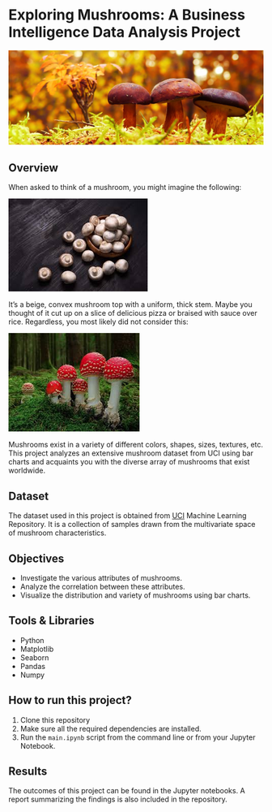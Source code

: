 # Exploring Mushrooms: A Business Intelligence Data Analysis Project

![Cover](./images/cover.jpeg)

## Overview
When asked to think of a mushroom, you might imagine the following:

![Button Mushrooms](./images/button_mushrooms.jpeg)

It’s a beige, convex mushroom top with a uniform, thick stem. Maybe you thought of it cut up on a slice of delicious pizza or braised with sauce over rice. Regardless, you most likely did not consider this:

![Unique Mushrooms](./images/unique_mushrooms.jpeg)

Mushrooms exist in a variety of different colors, shapes, sizes, textures, etc. This project analyzes an extensive mushroom dataset from UCI using bar charts and acquaints you with the diverse array of mushrooms that exist worldwide.

## Dataset
The dataset used in this project is obtained from [UCI](https://archive.ics.uci.edu/dataset/73/mushroom) Machine Learning Repository. It is a collection of samples drawn from the multivariate space of mushroom characteristics.

## Objectives
- Investigate the various attributes of mushrooms.
- Analyze the correlation between these attributes.
- Visualize the distribution and variety of mushrooms using bar charts.

## Tools & Libraries
- Python
- Matplotlib
- Seaborn
- Pandas
- Numpy

## How to run this project?
1. Clone this repository
2. Make sure all the required dependencies are installed.
3. Run the `main.ipynb` script from the command line or from your Jupyter Notebook.

## Results
The outcomes of this project can be found in the Jupyter notebooks. A report summarizing the findings is also included in the repository.
